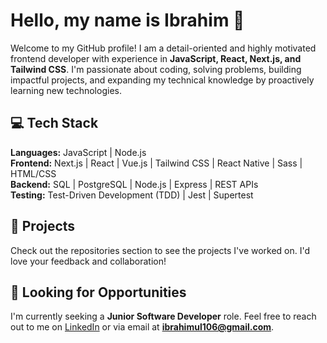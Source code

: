 # Hello, my name is Ibrahim 👋  

Welcome to my GitHub profile! I am a detail-oriented and highly motivated frontend developer with experience in **JavaScript, React, Next.js, and Tailwind CSS**.
I'm passionate about coding, solving problems, building impactful projects, and expanding my technical knowledge by proactively learning new technologies.

## 💻 Tech Stack  

**Languages:** JavaScript | Node.js  
**Frontend:** Next.js | React | Vue.js | Tailwind CSS | React Native | Sass | HTML/CSS  
**Backend:** SQL | PostgreSQL | Node.js | Express | REST APIs  
**Testing:** Test-Driven Development (TDD) | Jest | Supertest  

## 🌟 Projects  

Check out the repositories section to see the projects I've worked on. I'd love your feedback and collaboration!  

## 💼 Looking for Opportunities  

I'm currently seeking a **Junior Software Developer** role. Feel free to reach out to me on [LinkedIn](https://www.linkedin.com/in/ibrahim-ullah-380972284/) or via email at **ibrahimul106@gmail.com**.  
